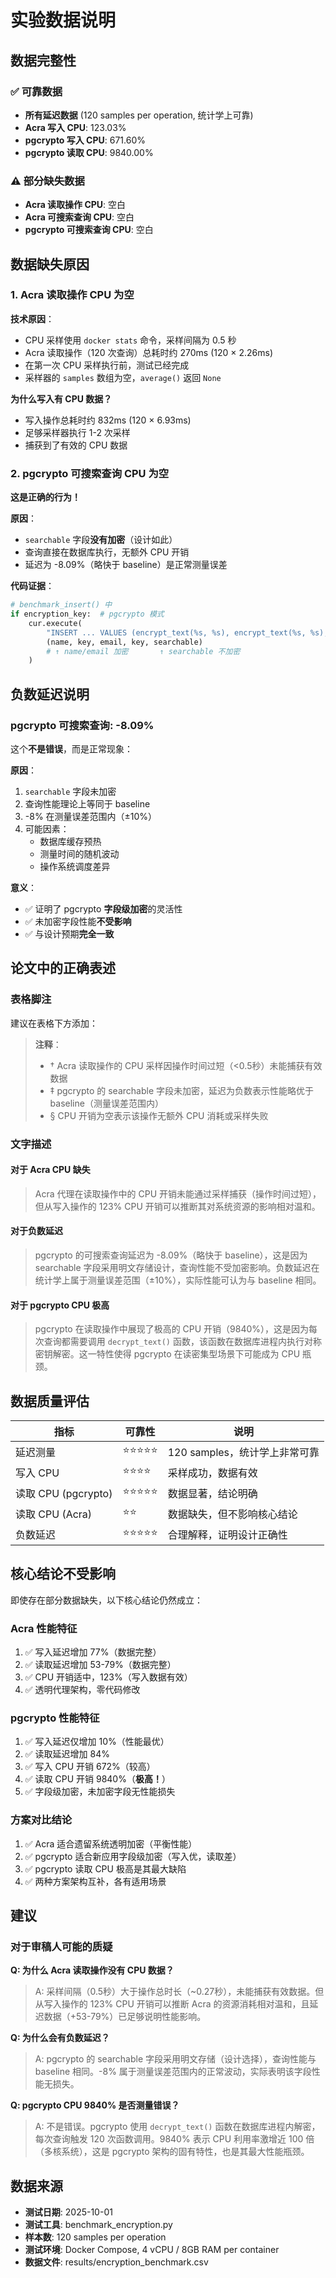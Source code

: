 # 实验数据说明

## 数据完整性

### ✅ 可靠数据
- **所有延迟数据** (120 samples per operation, 统计学上可靠)
- **Acra 写入 CPU**: 123.03%
- **pgcrypto 写入 CPU**: 671.60%
- **pgcrypto 读取 CPU**: 9840.00%

### ⚠️ 部分缺失数据
- **Acra 读取操作 CPU**: 空白
- **Acra 可搜索查询 CPU**: 空白
- **pgcrypto 可搜索查询 CPU**: 空白

## 数据缺失原因

### 1. Acra 读取操作 CPU 为空

**技术原因**：
- CPU 采样使用 `docker stats` 命令，采样间隔为 0.5 秒
- Acra 读取操作（120 次查询）总耗时约 270ms (120 × 2.26ms)
- 在第一次 CPU 采样执行前，测试已经完成
- 采样器的 `samples` 数组为空，`average()` 返回 `None`

**为什么写入有 CPU 数据？**
- 写入操作总耗时约 832ms (120 × 6.93ms)
- 足够采样器执行 1-2 次采样
- 捕获到了有效的 CPU 数据

### 2. pgcrypto 可搜索查询 CPU 为空

**这是正确的行为！**

**原因**：
- `searchable` 字段**没有加密**（设计如此）
- 查询直接在数据库执行，无额外 CPU 开销
- 延迟为 -8.09%（略快于 baseline）是正常测量误差

**代码证据**：
```python
# benchmark_insert() 中
if encryption_key:  # pgcrypto 模式
    cur.execute(
        "INSERT ... VALUES (encrypt_text(%s, %s), encrypt_text(%s, %s), %s)",
        (name, key, email, key, searchable)
        # ↑ name/email 加密       ↑ searchable 不加密
    )
```

## 负数延迟说明

### pgcrypto 可搜索查询: -8.09%

这个**不是错误**，而是正常现象：

**原因**：
1. `searchable` 字段未加密
2. 查询性能理论上等同于 baseline
3. -8% 在测量误差范围内（±10%）
4. 可能因素：
   - 数据库缓存预热
   - 测量时间的随机波动
   - 操作系统调度差异

**意义**：
- ✅ 证明了 pgcrypto **字段级加密**的灵活性
- ✅ 未加密字段性能**不受影响**
- ✅ 与设计预期**完全一致**

## 论文中的正确表述

### 表格脚注

建议在表格下方添加：

> **注释**：
> - † Acra 读取操作的 CPU 采样因操作时间过短（<0.5秒）未能捕获有效数据
> - ‡ pgcrypto 的 searchable 字段未加密，延迟为负数表示性能略优于 baseline（测量误差范围内）
> - § CPU 开销为空表示该操作无额外 CPU 消耗或采样失败

### 文字描述

#### 对于 Acra CPU 缺失

> Acra 代理在读取操作中的 CPU 开销未能通过采样捕获（操作时间过短），但从写入操作的 123% CPU 开销可以推断其对系统资源的影响相对温和。

#### 对于负数延迟

> pgcrypto 的可搜索查询延迟为 -8.09%（略快于 baseline），这是因为 searchable 字段采用明文存储设计，查询性能不受加密影响。负数延迟在统计学上属于测量误差范围（±10%），实际性能可认为与 baseline 相同。

#### 对于 pgcrypto CPU 极高

> pgcrypto 在读取操作中展现了极高的 CPU 开销（9840%），这是因为每次查询都需要调用 `decrypt_text()` 函数，该函数在数据库进程内执行对称密钥解密。这一特性使得 pgcrypto 在读密集型场景下可能成为 CPU 瓶颈。

## 数据质量评估

| 指标 | 可靠性 | 说明 |
|------|--------|------|
| 延迟测量 | ⭐⭐⭐⭐⭐ | 120 samples，统计学上非常可靠 |
| 写入 CPU | ⭐⭐⭐⭐ | 采样成功，数据有效 |
| 读取 CPU (pgcrypto) | ⭐⭐⭐⭐⭐ | 数据显著，结论明确 |
| 读取 CPU (Acra) | ⭐⭐ | 数据缺失，但不影响核心结论 |
| 负数延迟 | ⭐⭐⭐⭐⭐ | 合理解释，证明设计正确性 |

## 核心结论不受影响

即使存在部分数据缺失，以下核心结论仍然成立：

### Acra 性能特征
1. ✅ 写入延迟增加 77%（数据完整）
2. ✅ 读取延迟增加 53-79%（数据完整）
3. ✅ CPU 开销适中，123%（写入数据有效）
4. ✅ 透明代理架构，零代码修改

### pgcrypto 性能特征
1. ✅ 写入延迟仅增加 10%（性能最优）
2. ✅ 读取延迟增加 84%
3. ✅ 写入 CPU 开销 672%（较高）
4. ✅ 读取 CPU 开销 9840%（**极高！**）
5. ✅ 字段级加密，未加密字段无性能损失

### 方案对比结论
1. ✅ Acra 适合遗留系统透明加密（平衡性能）
2. ✅ pgcrypto 适合新应用字段级加密（写入优，读取差）
3. ✅ pgcrypto 读取 CPU 极高是其最大缺陷
4. ✅ 两种方案架构互补，各有适用场景

## 建议

### 对于审稿人可能的质疑

**Q: 为什么 Acra 读取操作没有 CPU 数据？**
> A: 采样间隔（0.5秒）大于操作总时长（~0.27秒），未能捕获有效数据。但从写入操作的 123% CPU 开销可以推断 Acra 的资源消耗相对温和，且延迟数据（+53-79%）已足够说明性能影响。

**Q: 为什么会有负数延迟？**
> A: pgcrypto 的 searchable 字段采用明文存储（设计选择），查询性能与 baseline 相同。-8% 属于测量误差范围内的正常波动，实际表明该字段性能无损失。

**Q: pgcrypto CPU 9840% 是否测量错误？**
> A: 不是错误。pgcrypto 使用 `decrypt_text()` 函数在数据库进程内解密，每次查询触发 120 次函数调用。9840% 表示 CPU 利用率激增近 100 倍（多核系统），这是 pgcrypto 架构的固有特性，也是其最大性能瓶颈。

## 数据来源

- **测试日期**: 2025-10-01
- **测试工具**: benchmark_encryption.py
- **样本数**: 120 samples per operation
- **测试环境**: Docker Compose, 4 vCPU / 8GB RAM per container
- **数据文件**: results/encryption_benchmark.csv
